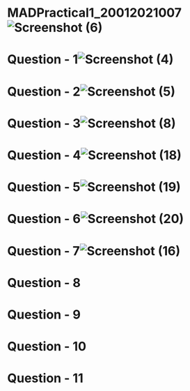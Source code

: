 # MADPractical1_20012021007![Screenshot (6)](https://user-images.githubusercontent.com/110403688/183351354-de23cc56-bd61-4eff-8ef2-ee9f619c76d4.png)
# Question - 1![Screenshot (4)](https://user-images.githubusercontent.com/110403688/183720564-ed800bd7-56d2-45f0-88d7-32ad9168d32b.png)
# Question - 2![Screenshot (5)](https://user-images.githubusercontent.com/110403688/183720589-ccbac4a9-b54d-4c2c-a7da-3fc4a52b13f6.png)
# Question - 3![Screenshot (8)](https://user-images.githubusercontent.com/110403688/183360019-852fae0e-370b-464b-869b-7fd5a2099f55.png)
# Question - 4![Screenshot (18)](https://user-images.githubusercontent.com/110403688/183853795-1b5b330f-48de-4050-a0bd-a8c1e346d8c3.png)
# Question - 5![Screenshot (19)](https://user-images.githubusercontent.com/110403688/183855779-652c83d7-3884-456b-a242-262abbba7937.png)
# Question - 6![Screenshot (20)](https://user-images.githubusercontent.com/110403688/183859358-0d98766e-cc2e-4953-ab61-c2a38f871d97.png)
# Question - 7![Screenshot (16)](https://user-images.githubusercontent.com/110403688/186212603-fea4675f-dd80-45eb-ba6a-f7441aa2b94c.png)
# Question - 8
# Question - 9
# Question - 10
# Question - 11
